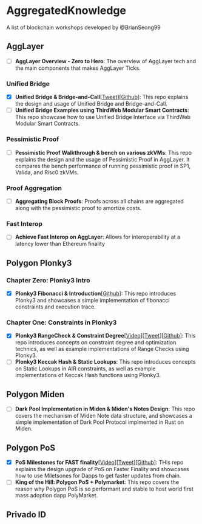 # AggregatedKnowledge
A list of blockchain workshops developed by @BrianSeong99

## AggLayer
- [ ] **AggLayer Overview - Zero to Hero**: The overview of AggLayer tech and the main components that makes AggLayer Ticks.
### Unified Bridge
- [x] **Unified Bridge & Bridge-and-Call**[[Tweet](https://x.com/BrianSeong99/status/1857518126633816175)][[Github](https://github.com/BrianSeong99/AggLayer_UnifiedBridge)]: This repo explains the design and usage of Unified Bridge and Bridge-and-Call.
- [ ] **Unified Bridge Examples using ThirdWeb Modular Smart Contracts**: This repo showcase how to use Unified Bridge Interface via ThirdWeb Modular Smart Contracts.
### Pessimistic Proof
- [ ] **Pessimistic Proof Walkthrough & bench on various zkVMs**: This repo explains the design and the usage of Pessimistic Proof in AggLayer. It compares the bench performance of running pessimistic proof in SP1, Valida, and Risc0 zkVMs.
### Proof Aggregation
- [ ] **Aggregating Block Proofs**: Proofs across all chains are aggregated along with the pessimistic proof to amortize costs.
### Fast Interop
- [ ] **Achieve Fast Interop on AggLayer**: Allows for interoperability at a latency lower than Ethereum finality

## Polygon Plonky3
### Chapter Zero: Plonky3 Intro
- [x] **Plonky3 Fibonacci & Introduction**[[Github](https://github.com/BrianSeong99/Plonky3_Fibonacci)]: This repo introduces Plonky3 and showcases a simple implementation of fibonacci constraints and execution trace.
### Chapter One: Constraints in Plonky3
- [x] **Plonky3 RangeCheck & Constraint Degree**[[Video](https://www.youtube.com/watch?v=ifMXu8AL8_E)][[Tweet](https://x.com/0xPolygonFdn/status/1846747684348010609)][[Github](https://github.com/BrianSeong99/Plonky3_RangeCheck)]: This repo introduces concepts on constraint degree and optimization technics, as well as example implementations of Range Checks using Plonky3.
- [ ] **Plonky3 Keccak Hash & Static Lookups**: This repo introduces concepts on Static Lookups in AIR constraints, as well as example implementations of Keccak Hash functions using Plonky3.

## Polygon Miden
- [ ] **Dark Pool Implementation in Miden & Miden's Notes Design**: This repo covers the mechanism of Miden Note data structure, and showcases a simple implementation of Dark Pool Protocol implmented in Rust on Miden.

## Polygon PoS
- [x] **PoS Milestones for FAST finality**[[Video](https://www.youtube.com/watch?v=BEuEwF5lBEc)][[Tweet](https://x.com/0xPolygon/status/1836786281948283342)][[Github](https://github.com/BrianSeong99/Polygon-PoS-Milestones_Tutorial)]: THis repo explains the design upgrade of PoS on Faster Finality and showcases how to use Miletsones for Dapps to get faster updates from chain.
- [ ] **King of the Hill: Polygon PoS + Polymarket**: This repo covers the reason why Polygon PoS is so performant and stable to host world first mass adoption dapp PolyMarket.

## Privado ID
